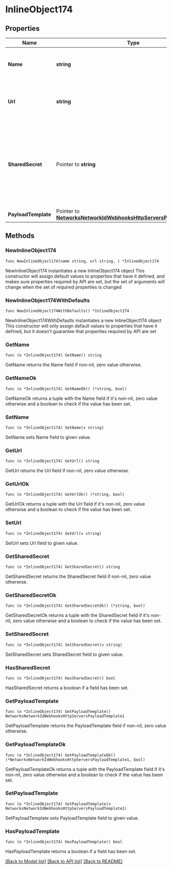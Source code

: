 # InlineObject174

## Properties

Name | Type | Description | Notes
------------ | ------------- | ------------- | -------------
**Name** | **string** | A name for easy reference to the HTTP server | 
**Url** | **string** | The URL of the HTTP server. Once set, cannot be updated. | 
**SharedSecret** | Pointer to **string** | A shared secret that will be included in POSTs sent to the HTTP server. This secret can be used to verify that the request was sent by Meraki. | [optional] 
**PayloadTemplate** | Pointer to [**NetworksNetworkIdWebhooksHttpServersPayloadTemplate1**](NetworksNetworkIdWebhooksHttpServersPayloadTemplate1.md) |  | [optional] 

## Methods

### NewInlineObject174

`func NewInlineObject174(name string, url string, ) *InlineObject174`

NewInlineObject174 instantiates a new InlineObject174 object
This constructor will assign default values to properties that have it defined,
and makes sure properties required by API are set, but the set of arguments
will change when the set of required properties is changed

### NewInlineObject174WithDefaults

`func NewInlineObject174WithDefaults() *InlineObject174`

NewInlineObject174WithDefaults instantiates a new InlineObject174 object
This constructor will only assign default values to properties that have it defined,
but it doesn't guarantee that properties required by API are set

### GetName

`func (o *InlineObject174) GetName() string`

GetName returns the Name field if non-nil, zero value otherwise.

### GetNameOk

`func (o *InlineObject174) GetNameOk() (*string, bool)`

GetNameOk returns a tuple with the Name field if it's non-nil, zero value otherwise
and a boolean to check if the value has been set.

### SetName

`func (o *InlineObject174) SetName(v string)`

SetName sets Name field to given value.


### GetUrl

`func (o *InlineObject174) GetUrl() string`

GetUrl returns the Url field if non-nil, zero value otherwise.

### GetUrlOk

`func (o *InlineObject174) GetUrlOk() (*string, bool)`

GetUrlOk returns a tuple with the Url field if it's non-nil, zero value otherwise
and a boolean to check if the value has been set.

### SetUrl

`func (o *InlineObject174) SetUrl(v string)`

SetUrl sets Url field to given value.


### GetSharedSecret

`func (o *InlineObject174) GetSharedSecret() string`

GetSharedSecret returns the SharedSecret field if non-nil, zero value otherwise.

### GetSharedSecretOk

`func (o *InlineObject174) GetSharedSecretOk() (*string, bool)`

GetSharedSecretOk returns a tuple with the SharedSecret field if it's non-nil, zero value otherwise
and a boolean to check if the value has been set.

### SetSharedSecret

`func (o *InlineObject174) SetSharedSecret(v string)`

SetSharedSecret sets SharedSecret field to given value.

### HasSharedSecret

`func (o *InlineObject174) HasSharedSecret() bool`

HasSharedSecret returns a boolean if a field has been set.

### GetPayloadTemplate

`func (o *InlineObject174) GetPayloadTemplate() NetworksNetworkIdWebhooksHttpServersPayloadTemplate1`

GetPayloadTemplate returns the PayloadTemplate field if non-nil, zero value otherwise.

### GetPayloadTemplateOk

`func (o *InlineObject174) GetPayloadTemplateOk() (*NetworksNetworkIdWebhooksHttpServersPayloadTemplate1, bool)`

GetPayloadTemplateOk returns a tuple with the PayloadTemplate field if it's non-nil, zero value otherwise
and a boolean to check if the value has been set.

### SetPayloadTemplate

`func (o *InlineObject174) SetPayloadTemplate(v NetworksNetworkIdWebhooksHttpServersPayloadTemplate1)`

SetPayloadTemplate sets PayloadTemplate field to given value.

### HasPayloadTemplate

`func (o *InlineObject174) HasPayloadTemplate() bool`

HasPayloadTemplate returns a boolean if a field has been set.


[[Back to Model list]](../README.md#documentation-for-models) [[Back to API list]](../README.md#documentation-for-api-endpoints) [[Back to README]](../README.md)


